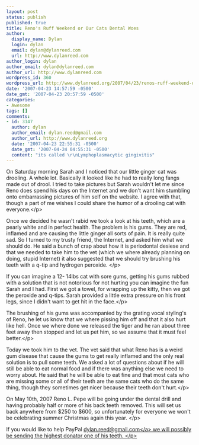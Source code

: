 ```yaml
---
layout: post
status: publish
published: true
title: Reno's Ruff Weekend or Our Cats Dental Woes
author:
  display_name: Dylan
  login: dylan
  email: dylan@dylanreed.com
  url: http://www.dylanreed.com
author_login: dylan
author_email: dylan@dylanreed.com
author_url: http://www.dylanreed.com
wordpress_id: 360
wordpress_url: http://www.dylanreed.org/2007/04/23/renos-ruff-weekend-or-our-cats-dental-woes/
date: '2007-04-23 14:57:59 -0500'
date_gmt: '2007-04-23 20:57:59 -0500'
categories:
- Awesome
tags: []
comments:
- id: 3147
  author: dylan
  author_email: dylan.reed@gmail.com
  author_url: http://www.dylanreed.org
  date: '2007-04-23 22:55:31 -0500'
  date_gmt: '2007-04-24 04:55:31 -0500'
  content: "its called \r\nLymphoplasmacytic gingivitis"
---
```

<p>On Saturday morning Sarah and I noticed that our little ginger cat was drooling. A whole lot. Basically it looked like he had to really long fangs made out of drool. I tried to take pictures but Sarah wouldn't let me since Reno does spend his days on the Internet and we don't want him stumbling onto embarrassing pictures of him self on the website. I agree with that, though a part of me wishes I could share the humor of a drooling cat with everyone.<&#47;p>
<p>Once we decided he wasn't rabid we took a look at his teeth, which are a pearly white and in perfect health. The problem is his gums. They are red, inflamed and are causing the little ginger all sorts of pain. It is really quite sad. So I turned to my trusty friend, the Internet, and asked him what we should do. He said a bunch of crap about how it is periodontal desiese and that we needed to take him to the vet (which we where already planning on doing, stupid Internet) it also suggested that we should try brushing his teeth with a q-tip and hydrogen peroxide. <&#47;p>
<p>If you can imagine a 12- 14lbs cat with sore gums, getting his gums rubbed with a solution that is not notorious for not hurting you can imagine the fun Sarah and I had. First we got a towel, for wrapping up the kitty, then we got the peroxide and q-tips. Sarah provided a little extra pressure on his front legs, since I didn't want to get hit in the face.<&#47;p>
<p>The brushing of his gums was accompanied by the grating vocal styling's of Reno, he let us know that we where pissing him off and that it also hurt like hell. Once we where done we released the tiger and he ran about three feet away then stopped and let us pet him, so we assume that it must feel better.<&#47;p>
<p>Today we took him to the vet. The vet said that what Reno has is a weird gum disease that cause the gums to get really inflamed and the only real solution is to pull some teeth. We asked a lot of questions about if he will still be able to eat normal food and if there was anything else we need to worry about. He said that he will be able to eat fine and that most cats who are missing some or all of their teeth are the same cats who do the same thing, though they sometimes get nicer because their teeth don't hurt.<&#47;p>
<p>On May 10th, 2007 Reno L. Pepe will be going under the dental drill and having probably half or more of his back teeth removed. This will set us back anywhere from $250 to $600, so unfortunately for everyone we won't be celebrating summer Christmas again this year. <&#47;p>
<p>If you would like to help PayPal <a href="mailto:dylan.reed@gmail.com">dylan.reed@gmail.com<&#47;a> we will possibly be sending the highest donator one of his teeth. <&#47;p></p>

